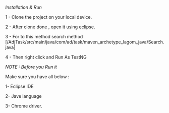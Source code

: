 *Installation & Run*


1 - Clone the project on your local device.

2 - After clone done , open it using eclipse. 

3 - For to this method  search method [/AdjTask/src/main/java/com/ad/task/maven_archetype_lagom_java/Search.java] 

4 -  Then right click and Run As TestNG


*NOTE : Before you Run it*

Make sure you have all below :  

1- Eclipse IDE

2- Jave language 

3- Chrome driver. 


